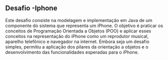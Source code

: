 ## Desafio -Iphone

Este desafio consiste na modelagem e implementação em Java de um componente do sistema que representa um iPhone. O objetivo é praticar os conceitos de Programação Orientada a Objetos (POO) e aplicar esses conceitos na representação do iPhone como um reprodutor musical, aparelho telefônico e navegador na internet. Embora seja um desafio simples, permitiu a aplicação dos pilares da orientação a objetos e o desenvolvimento das funcionalidades esperadas para o iPhone.
